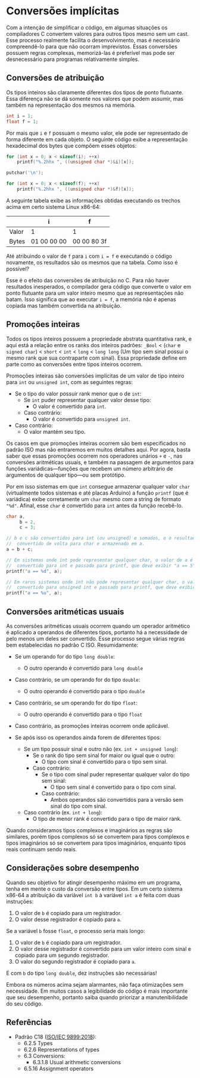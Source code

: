# Conversões implícitas

Com a intenção de simplificar o código, em algumas situações os compiladores C
convertem valores para outros tipos mesmo sem um cast. Esse processo realmente
facilita o desenvolvimento, mas é necessário compreendê-lo para que não ocorram
imprevistos. Essas conversões possuem regras complexas, memorizá-las é
preferível mas pode ser desnecessário para programas relativamente simples.

## Conversões de atribuição

Os tipos inteiros são claramente diferentes dos tipos de ponto flutuante. Essa
diferença não se dá somente nos valores que podem assumir, mas também na
representação dos mesmos na memória.

```c
int i = 1;
float f = 1;
```

Por mais que `i` e `f` possuam o mesmo valor, ele pode ser representado de forma
diferente em cada objeto. O seguinte código exibe a representação hexadecimal
dos bytes que compõem esses objetos:

```c
for (int x = 0; x < sizeof(i); ++x)
    printf("%.2hhx ", ((unsigned char *)&i)[x]);

putchar('\n');

for (int x = 0; x < sizeof(f); ++x)
    printf("%.2hhx ", ((unsigned char *)&f)[x]);
```

<!-- ? Esse código funciona em qualquer implementação? -->

A seguinte tabela exibe as informações obtidas executando os trechos acima em
certo sistema Linux x86-64:

|       | i           | f           |
| ----- | ----------- | ----------- |
| Valor | 1           | 1           |
| Bytes | 01 00 00 00 | 00 00 80 3f |

Até atribuindo o valor de `f` para `i` com `i = f` e executando o código
novamente, os resultados são os mesmos que na tabela. Como isso é possível?

Esse é o efeito das conversões de atribuição no C. Para não haver resultados
inesperados, o compilador gera código que converte o valor em ponto flutuante
para um valor inteiro mesmo que as representações não batam. Isso significa que
ao executar `i = f`, a memória não é apenas copiada mas também convertida na
atribuição.

## Promoções inteiras

Todos os tipos inteiros possuem a propriedade abstrata quantitativa rank, e aqui
está a relação entre os ranks dos inteiros padrões: `_Bool` < (`char` e
`signed char`) < `short` < `int` < `long` < `long long` (Um tipo sem sinal
possui o mesmo rank que sua contraparte com sinal). Essa propriedade define em
parte como as conversões entre tipos inteiros ocorrem.

Promoções inteiras são conversões implícitas de um valor de tipo inteiro para
`int` ou `unsigned int`, com as seguintes regras:

- Se o tipo do valor possuir rank menor que o de `int`:
  - Se `int` puder representar qualquer valor desse tipo:
    - O valor é convertido para `int`.
  - Caso contrário:
    - O valor é convertido para `unsigned int`.
- Caso contrário:
  - O valor mantém seu tipo.

Os casos em que promoções inteiras ocorrem são bem especificados no padrão ISO
mas não entraremos em muitos detalhes aqui. Por agora, basta saber que essas
promoções ocorrem nos operadores unários `+` e `-`, nas conversões aritméticas
usuais, e também na passagem de argumentos para funções variádicas—funções que
recebem um número arbitrário de argumentos de qualquer tipo—ou sem protótipo.

Por em isso sistemas em que `int` consegue armazenar qualquer valor `char`
(virtualmente todos sistemas e até placas Arduino) a função `printf` (que é
variádica) exibe corretamente um `char` mesmo com a string de formato `"%d"`.
Afinal, esse `char` é convertido para `int` antes da função recebê-lo.

```c
char a,
     b = 2,
     c = 3;

// b e c são convertidos para int (ou unsigned) e somados, e o resultado é
//  convertido de volta para char e armazenado em a.
a = b + c;

// Em sistemas onde int pode representar qualquer char, o valor de a é
//  convertido para int e passado para printf, que deve exibir "a == 5"
printf("a == %d", a);

// Em raros sistemas onde int não pode representar qualquer char, o valor de a é
//  convertido para unsigned int e passado para printf, que deve exibir "a == 5"
printf("a == %u", a);
```

## Conversões aritméticas usuais

As conversões aritméticas usuais ocorrem quando um operador aritmético é
aplicado a operandos de diferentes tipos, portanto há a necessidade de pelo
menos um deles ser convertido. Esse processo segue várias regras bem
estabelecidas no padrão C ISO. Resumidamente:

- Se um operando for do tipo `long double`:
  - O outro operando é convertido para `long double`
- Caso contrário, se um operando for do tipo `double`:
  - O outro operando é convertido para o tipo `double`
- Caso contrário, se um operando for do tipo `float`:
  - O outro operando é convertido para o tipo `float`
- Caso contrário, as promoções inteiras ocorrem onde aplicável.

- Se após isso os operandos ainda forem de diferentes tipos:
  - Se um tipo possuir sinal e outro não (ex. `int + unsigned long`):
    - Se o rank do tipo sem sinal for maior ou igual que o outro:
      - O tipo com sinal é convertido para o tipo sem sinal.
    - Caso contrário:
      - Se o tipo com sinal puder representar qualquer valor do tipo sem sinal:
        - O tipo sem sinal é convertido para o tipo com sinal.
      - Caso contrário:
        - Ambos operandos são convertidos para a versão sem sinal do tipo com
          sinal.
  - Caso contrário (ex. `int + long`):
    - O tipo de menor rank é convertido para o tipo de maior rank.

Quando consideramos tipos complexos e imaginários as regras são similares, porém
tipos complexos só se convertem para tipos complexos e tipos imaginários só se
convertem para tipos imaginários, enquanto tipos reais continuam sendo reais.

## Considerações sobre desempenho

Quando seu objetivo for atingir desempenho máximo em um programa, tenha em mente
o custo da conversão entre tipos. Em um certo sistema x86-64 a atribuição da
variável `int b` à variável `int a` é feita com duas instruções:

1. O valor de `b` é copiado para um registrador.
2. O valor desse registrador é copiado para `a`.

Se a variável `b` fosse `float`, o processo seria mais longo:

1. O valor de `b` é copiado para um registrador.
2. O valor desse registrador é convertido para um valor inteiro com sinal e
   copiado para um segundo registrador.
3. O valor do segundo registrador é copiado para `a`.

E com `b` do tipo `long double`, dez instruções são necessárias!

Embora os números acima sejam alarmantes, não faça otimizações sem necessidade.
Em muitos casos a legibilidade do código é mais importante que seu desempenho,
portanto saiba quando priorizar a manutenibilidade do seu código.

## Referências

- Padrão C18 ([ISO/IEC 9899:2018](https://www.iso.org/standard/74528.html)):
  - 6.2.5 Types
  - 6.2.6 Representations of types
  - 6.3 Conversions:
    - 6.3.1.8 Usual arithmetic conversions
    <!-- Conversões usadas na atribuição -->
  - 6.5.16 Assignment operators
